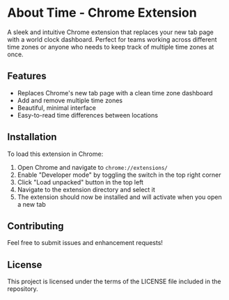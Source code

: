 # About Time - Chrome Extension

A sleek and intuitive Chrome extension that replaces your new tab page with a world clock dashboard. Perfect for teams working across different time zones or anyone who needs to keep track of multiple time zones at once.

## Features

- Replaces Chrome's new tab page with a clean time zone dashboard
- Add and remove multiple time zones
- Beautiful, minimal interface
- Easy-to-read time differences between locations

## Installation

To load this extension in Chrome:

1. Open Chrome and navigate to `chrome://extensions/`
2. Enable "Developer mode" by toggling the switch in the top right corner
3. Click "Load unpacked" button in the top left
4. Navigate to the extension directory and select it
5. The extension should now be installed and will activate when you open a new tab

## Contributing

Feel free to submit issues and enhancement requests!

## License

This project is licensed under the terms of the LICENSE file included in the repository.
